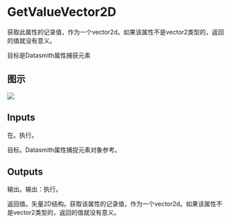 # GetValueVector2D

获取此属性的记录值，作为一个vector2d。如果该属性不是vector2类型的，返回的值就没有意义。

目标是Datasmith属性捕获元素

## 图示

![]($-20221218-18381100.png)

## Inputs

在。执行。

目标。Datasmith属性捕捉元素对象参考。 

## Outputs

输出。输出：执行。

返回值。矢量2D结构。获取该属性的记录值，作为一个vector2d。如果该属性不是vector2类型的，返回的值就没有意义。
